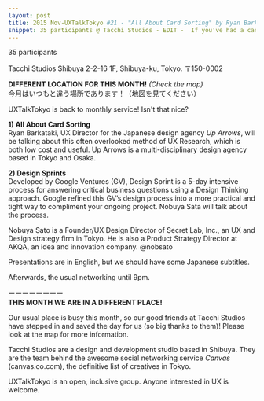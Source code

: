```yaml
---
layout: post
title: 2015 Nov-UXTalkTokyo #21 - "All About Card Sorting" by Ryan Barkataki and "Design Sprints" by Nobuya Sato
snippet: 35 participants @ Tacchi Studios - EDIT -  If you've had a cancellation email it's because we made a mistake with the limits of the -
---
```

35 participants

Tacchi Studios Shibuya 2-2-16 1F, Shibuya-ku, Tokyo. 〒150-0002

<strong>DIFFERENT LOCATION FOR THIS MONTH!</strong> <em>(Check the map)</em><br>
今月はいつもと違う場所であります！（地図を見てください）

UXTalkTokyo is back to monthly service! Isn't that nice?

<strong>1) All About Card Sorting</strong> <br>
Ryan Barkataki, UX Director for the Japanese design agency <em>Up Arrows</em>, will be talking about this often overlooked method of UX Research, which is both low cost and useful. Up Arrows is a multi-disciplinary design agency based in Tokyo and Osaka. 

<strong>2) Design Sprints</strong><br>
Developed by Google Ventures (GV), Design Sprint is a 5-day intensive process for answering critical business questions using a Design Thinking approach. Google refined this GV’s design process into a more practical and tight way to compliment your ongoing project. Nobuya Sata will talk about the process.

Nobuya Sato is a Founder/UX Design Director of Secret Lab, Inc., an UX and Design strategy firm in Tokyo. He is also a Product Strategy Director at AKQA, an idea and innovation company. @nobsato 

Presentations are in English, but we should have some Japanese subtitles.

Afterwards, the usual networking until 9pm. 

ーーーーーーーー<br>
<strong>THIS MONTH WE ARE IN A DIFFERENT PLACE!</strong>

Our usual place is busy this month, so our good friends at Tacchi Studios have stepped in and saved the day for us (so big thanks to them)! Please look at the map for more information. 

Tacchi Studios are a design and development studio based in Shibuya. They are the team behind the awesome social networking service <em>Canvas</em> (canvas.co.com), the definitive list of creatives in Tokyo.  

UXTalkTokyo is an open, inclusive group. Anyone interested in UX is welcome.

